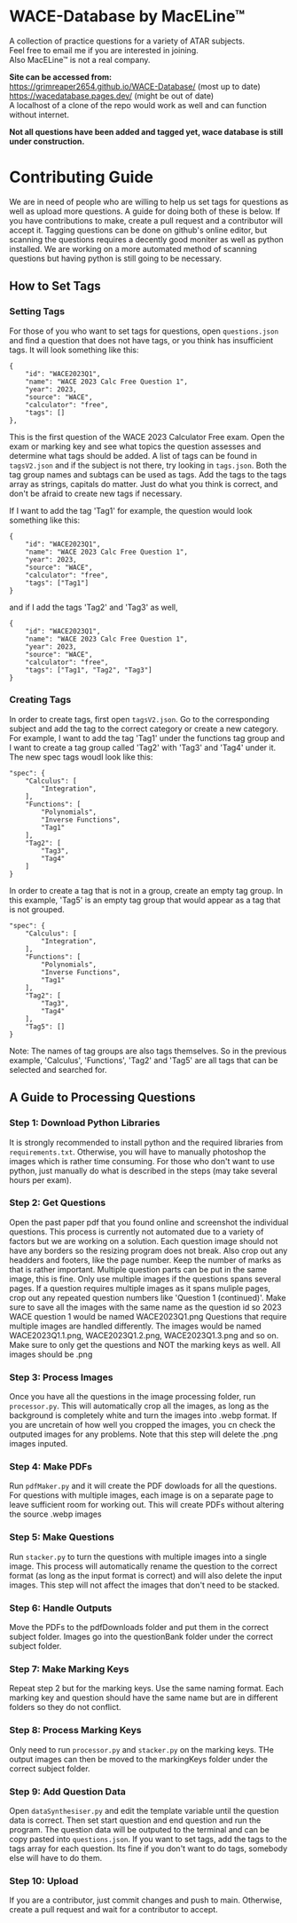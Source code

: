# WACE-Database by MacELine™
A collection of practice questions for a variety of ATAR subjects. <br>
Feel free to email me if you are interested in joining. <br>
Also MacELine™ is not a real company. 

**Site can be accessed from:**<br>
https://grimreaper2654.github.io/WACE-Database/ (most up to date) <br>
https://wacedatabase.pages.dev/ (might be out of date) <br>
A localhost of a clone of the repo would work as well and can function without internet. 

**Not all questions have been added and tagged yet, wace database is still under construction.**

# Contributing Guide
We are in need of people who are willing to help us set tags for questions as well as upload more questions. A guide for doing both of these is below. If you have contributions to make, create a pull request and a contributor will accept it. Tagging questions can be done on github's online editor, but scanning the questions requires a decently good moniter as well as python installed. We are working on a more automated method of scanning questions but having python is still going to be necessary.

## How to Set Tags

### Setting Tags
For those of you who want to set tags for questions, open `questions.json` and find a question that does not have tags, or you think has insufficient tags.
It will look something like this:
```
{
    "id": "WACE2023Q1",
    "name": "WACE 2023 Calc Free Question 1",
    "year": 2023,
    "source": "WACE",
    "calculator": "free",
    "tags": []
},
```
This is the first question of the WACE 2023 Calculator Free exam.
Open the exam or marking key and see what topics the question assesses and determine what tags should be added.
A list of tags can be found in `tagsV2.json` and if the subject is not there, try looking in `tags.json`. Both the tag group names and subtags can be used as tags.
Add the tags to the tags array as strings, capitals do matter.
Just do what you think is correct, and don't be afraid to create new tags if necessary.

If I want to add the tag 'Tag1' for example, the question would look something like this:
```
{
    "id": "WACE2023Q1",
    "name": "WACE 2023 Calc Free Question 1",
    "year": 2023,
    "source": "WACE",
    "calculator": "free",
    "tags": ["Tag1"]
}
```
and if I add the tags 'Tag2' and 'Tag3' as well,
```
{
    "id": "WACE2023Q1",
    "name": "WACE 2023 Calc Free Question 1",
    "year": 2023,
    "source": "WACE",
    "calculator": "free",
    "tags": ["Tag1", "Tag2", "Tag3"]
}
```

### Creating Tags
In order to create tags, first open `tagsV2.json`. Go to the corresponding subject and add the tag to the correct category or create a new category. 
For example, I want to add the tag 'Tag1' under the functions tag group and I want to create a tag group called 'Tag2' with 'Tag3' and 'Tag4' under it. The new spec tags woudl look like this:
```
"spec": {
    "Calculus": [
        "Integration", 
    ],
    "Functions": [
        "Polynomials",
        "Inverse Functions",
        "Tag1"
    ],
    "Tag2": [
        "Tag3",
        "Tag4"
    ]
}
```
In order to create a tag that is not in a group, create an empty tag group. In this example, 'Tag5' is an empty tag group that would appear as a tag that is not grouped.
```
"spec": {
    "Calculus": [
        "Integration", 
    ],
    "Functions": [
        "Polynomials",
        "Inverse Functions",
        "Tag1"
    ],
    "Tag2": [
        "Tag3",
        "Tag4"
    ],
    "Tag5": []
}
```
Note: The names of tag groups are also tags themselves. So in the previous example, 'Calculus', 'Functions', 'Tag2' and 'Tag5' are all tags that can be selected and searched for.

## A Guide to Processing Questions

### Step 1: Download Python Libraries
It is strongly recommended to install python and the required libraries from `requirements.txt`. 
Otherwise, you will have to manually photoshop the images which is rather time consuming. 
For those who don't want to use python, just manually do what is described in the steps (may take several hours per exam).

### Step 2: Get Questions
Open the past paper pdf that you found online and screenshot the individual questions. 
This process is currently not automated due to a variety of factors but we are working on a solution. 
Each question image should not have any borders so the resizing program does not break. Also crop out any headders and footers, like the page number. Keep the number of marks as that is rather important.
Multiple question parts can be put in the same image, this is fine. Only use multiple images if the questions spans several pages.
If a question requires multiple images as it spans muliple pages, crop out any repeated question numbers like 'Question 1 (continued)'.
Make sure to save all the images with the same name as the question id so 2023 WACE question 1 would be named WACE2023Q1.png
Questions that require multiple images are handled differently. The images would be named WACE2023Q1.1.png, WACE2023Q1.2.png, WACE2023Q1.3.png and so on.
Make sure to only get the questions and NOT the marking keys as well. All images should be .png

### Step 3: Process Images
Once you have all the questions in the image processing folder, run `processor.py`. This will automatically crop all the images, as long as the background is completely white and turn the images into .webp format.
If you are uncretain of how well you cropped the images, you cn check the outputed images for any problems.
Note that this step will delete the .png images inputed.

### Step 4: Make PDFs
Run `pdfMaker.py` and it will create the PDF dowloads for all the questions. For questions with multiple images, each image is on a separate page to leave sufficient room for working out.
This will create PDFs without altering the source .webp images

### Step 5: Make Questions
Run `stacker.py` to turn the questions with multiple images into a single image. This process will automatically rename the question to the correct format (as long as the input format is correct) and will also delete the input images. This step will not affect the images that don't need to be stacked.

### Step 6: Handle Outputs
Move the PDFs to the pdfDownloads folder and put them in the correct subject folder. Images go into the questionBank folder under the correct subject folder. 

### Step 7: Make Marking Keys
Repeat step 2 but for the marking keys. Use the same naming format. Each marking key and question should have the same name but are in different folders so they do not conflict.

### Step 8: Process Marking Keys
Only need to run `processor.py` and `stacker.py` on the marking keys. THe output images can then be moved to the markingKeys folder under the correct subject folder. 

### Step 9: Add Question Data
Open `dataSynthesiser.py` and edit the template variable until the question data is correct. Then set start question and end question and run the program. The question data will be outputed to the terminal and can be copy pasted into `questions.json`. 
If you want to set tags, add the tags to the tags array for each question. Its fine if you don't want to do tags, somebody else will have to do them.

### Step 10: Upload
If you are a contributor, just commit changes and push to main. Otherwise, create a pull request and wait for a contributor to accept.
